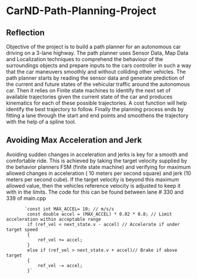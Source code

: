 # CarND-Path-Planning-Project

## Reflection

Objective of the project is to build a path planner for an autonomous car driving on a 3-lane highway. The path planner uses Sensor Data, Map Data and Localization techniques to comprehend the behaviour of the surroundings objects and prepare inputs to the cars controller in such a way that the car maneuvers smoothly and without colliding other vehicles. The path planner starts by reading the sensor data and generate prediction of the current and future states of the vehicular traffic around the autonomous car. Then it relies on  Finite state machines to identify the next set of available trajectories given the current state of the car and produces kinematics for each of these possible trajectories. A cost function will help identify the best trajectory to follow. Finally the planning process ends by fitting a lane through the start and end points and smoothens the trajectory with the help of a spline tool.

## Avoiding Max Acceleration and Jerk

Avoiding sudden changes in acceleration and jerks is key for a smooth and comfortable ride. This is achieved by taking the target velocity supplied by the behavior planners FSM (finite state machine) and verifying for maximum allowed changes in acceleration ( 10 meters per second square) and jerk (10 meters per second cube). If the target velocity is beyond this maximum allowed value, then the vehicles reference velocity is adjusted to keep it with in the limits. The code for this can be found between lane # 330 and 339 of main.cpp


           `const int MAX_ACCEL= 10; // m/s/s
            const double accel = (MAX_ACCEL) * 0.02 * 0.8; // Limit acceleration within acceptable range
            if (ref_vel < next_state.v - accel) // Accelerate if under target speed
            {
                ref_vel += accel;
            }
            else if (ref_vel > next_state.v + accel)// Brake if above target
            {
                ref_vel -= accel;
            }`
           












